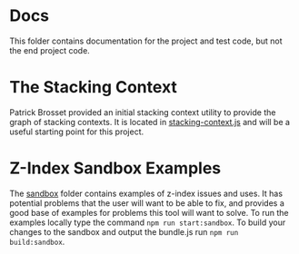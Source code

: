 # Docs

This folder contains documentation for the project and test code, but not the end project
code.

# The Stacking Context

Patrick Brosset provided an initial stacking context utility to provide the graph of
stacking contexts. It is located in [stacking-context.js](./stacking-context.js) and
will be a useful starting point for this project.

# Z-Index Sandbox Examples

The [sandbox](./sandbox) folder contains examples of z-index issues and uses. It has
potential problems that the user will want to be able to fix, and provides a good base
of examples for problems this tool will want to solve. To run the examples locally
type the command `npm run start:sandbox`. To build your changes to the sandbox and
output the bundle.js run `npm run build:sandbox`.
